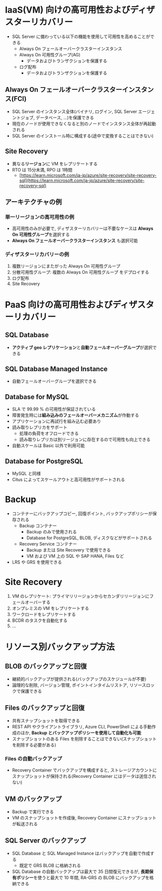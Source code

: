 # IaaS(VM) 向けの高可用性およびディザスターリカバリー
- SQL Server に備わっている以下の機能を使用して可用性を高めることができる
  - Always On フェールオーバークラスターインスタンス
  - Always On 可用性グループ(AG)
    - データおよびトランザクションを保護する
  - ログ配布
    - データおよびトランザクションを保護する

## Always On フェールオーバークラスターインスタンス(FCI)
- SQL Server のインスタンス全体(バイナリ, ログイン, SQL Server エージェントジョブ, データベース, ...)を保護できる
- 現在のノードが使用できなくなると別のノードでインスタンス全体が再起動される
- SQL Server のインストール時に構成する(途中で変換することはできない)

## Site Recovery
- 異なる**リージョン**に VM をレプリケートする
- RTO は 15分未満, RPO は 1時間
  - [https://learn.microsoft.com/ja-jp/azure/site-recovery/site-recovery-sql](https://learn.microsoft.com/ja-jp/azure/site-recovery/site-recovery-sql)

## アーキテクチャの例
### 単一リージョンの高可用性の例
- 高可用性のみが必要で, ディザスターリカバリーは不要なケースは **Always On 可用性グループ**を選択する
- **Always On フェールオーバークラスターインスタンス** も選択可能

### ディザスターリカバリーの例
1. 複数リージョンにまたがった Always On 可用性グループ
2. 分散可用性グループ: 複数の Always On 可用性グループ をデプロイする
3. ログ配布
4. Site Recovery

# PaaS 向けの高可用性およびディザスターリカバリー
## SQL Database
- **アクティブ geo レプリケーション**と**自動フェールオーバーグループ**が選択できる

## SQL Database Managed Instance
- 自動フェールオーバーグループを選択できる

## Database for MySQL
- SLA で 99.99 % の可用性が保証されている
- 障害発生時には**組み込みのフェールオーバーメカニズム**が作動する
- アプリケーションに再試行を組み込む必要あり
- 読み取りレプリカをサポート
  - 処理の負荷をオフロードできる
  - 読み取りレプリカは別リージョンに存在するので可用性も向上できる
- 自動スケールは Basic 以外で利用可能

## Database for PostgreSQL
- MySQL と同様
- Citus によってスケールアウトと高可用性がサポートされる


# Backup
- コンテナーにバックアップコピー, 回復ポイント, バックアップポリシーが保存される
  - Backup コンテナー
    - Backup のみで使用される
    - Database for PostgreSQL, BLOB, ディスクなどがサポートされる
  - Recovery Service コンテナー
    - Backup または Site Recovery で使用できる
    - VM および VM 上の SQL や SAP HANA, Files など
- LRS や GRS を使用できる


# Site Recovery
1. VM のレプリケート: プライマリリージョンからセカンダリリージョンにフェールオーバーする
2. オンプレミスの VM をレプリケートする
3. ワークロードをレプリケートする
4. BCDR のタスクを自動化する
5. ...


# リソース別バックアップ方法
## BLOB のバックアップと回復
- 継続的バックアップが提供される(バックアップのスケジュールが不要)
- 論理的な削除, バージョン管理, ポイントインタイムリストア, リソースロックで保護できる

## Files のバックアップと回復
- 共有スナップショットを取得できる
- REST API やクライアントライブラリ, Azure CLI, PowerShell による手動作成のほか, **Backup とバックアップポリシーを使用して自動化も可能**
- スナップショットのある Files を削除することはできない(スナップショットを削除する必要がある)

### Files の自動バックアップ
- Recovery Container でバックアップを構成すると, ストレージアカウントにスナップショットが保持される(Recovery Container にはデータは送信されない)

## VM のバックアップ
- Backup で実行できる
- VM のスナップショットを作成後, Recovery Container にスナップショットが転送される

## SQL Server のバックアップ
- SQL Database と SQL Managed Instance はバックアップを自動で作成する
  - 既定で GRS BLOB に格納される
- SQL Database の自動バックアップは最大で 35 日間復元できるが, **長期保有ポリシー**を使うと最大で 10 年間, RA-GRS の BLOB にバックアップを格納できる
